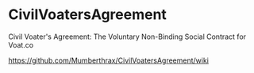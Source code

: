 # CivilVoatersAgreement
Civil Voater's Agreement: The Voluntary Non-Binding Social Contract for Voat.co

https://github.com/Mumberthrax/CivilVoatersAgreement/wiki
